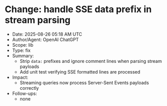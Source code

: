 # Change: handle SSE data prefix in stream parsing

- Date: 2025-08-26 05:18 AM UTC
- Author/Agent: OpenAI ChatGPT
- Scope: lib
- Type: fix
- Summary:
  - Strip `data:` prefixes and ignore comment lines when parsing stream payloads
  - Add unit test verifying SSE formatted lines are processed
- Impact:
  - Streaming queries now process Server-Sent Events payloads correctly
- Follow-ups:
  - none
